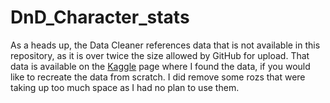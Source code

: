 # DnD_Character_stats



As a heads up, the Data Cleaner references data that is not available in this repository, as it is over twice the size allowed by GitHub for upload.
That data is available on the [Kaggle](https://www.kaggle.com/datasets/maximebonnin/dnd-characters-test) page where I found the data, if you would like to recreate the data from scratch. I did remove some rozs that were taking up too much space as I had no plan to use them. 
